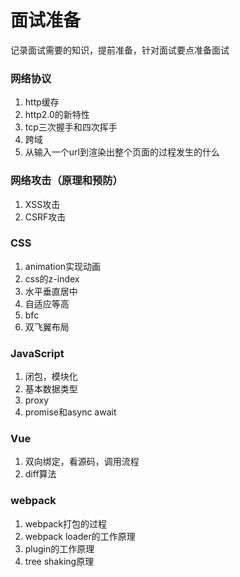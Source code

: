 # 面试准备

记录面试需要的知识，提前准备，针对面试要点准备面试

### 网络协议

1. http缓存
2. http2.0的新特性
3. tcp三次握手和四次挥手
4. 跨域
5. 从输入一个url到渲染出整个页面的过程发生的什么

### 网络攻击（原理和预防）

1. XSS攻击
2. CSRF攻击

### CSS

1. animation实现动画
2. css的z-index
3. 水平垂直居中
4. 自适应等高
5. bfc
6. 双飞翼布局

### JavaScript

1. 闭包，模块化
2. 基本数据类型
3. proxy
4. promise和async await

### Vue

1. 双向绑定，看源码，调用流程
2. diff算法

### webpack

1. webpack打包的过程
2. webpack loader的工作原理
3. plugin的工作原理
4. tree shaking原理

